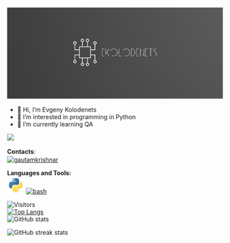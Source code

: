 
![logo](https://github.com/ekolodenets/ekolodenets/blob/main/logo_.jpg)

- 👋 Hi, I’m Evgeny Kolodenets
- 👀 I’m interested in programming in Python
- 🌱 I’m currently learning QA
 
 <a href="https://www.codewars.com/users/Ekolodenets" alt="Ekolodenets"><img src="https://www.codewars.com/users/Ekolodenets/badges/small" /></a>
 
**Contacts**:
<br><a href="https://www.linkedin.com/in/evgeny-kolodenets" target="blank"><img align="center" src="https://raw.githubusercontent.com/rahuldkjain/github-profile-readme-generator/master/src/images/icons/Social/linked-in-alt.svg" alt="gautamkrishnar" height="30" width="40" /></a>

<!-- <details> -->
**Languages and Tools:**
<br><a href="https://www.python.org" target="_blank"><img src="https://raw.githubusercontent.com/devicons/devicon/master/icons/python/python-original.svg" alt="python" width="40" height="40"/></a>
<a href="https://git-scm.com/" target="_blank"> <img src="https://raw.githubusercontent.com/jmnote/z-icons/master/svg/git.svg" alt="bash" width="40" height="40"/></a>
<!-- <a href="https://www.selenium.dev" target="_blank"> <img src="https://raw.githubusercontent.com/detain/svg-logos/780f25886640cef088af994181646db2f6b1a3f8/svg/selenium-logo.svg" alt="selenium" width="40" height="40"/> </a> -->
<!-- <a href="https://postman.com" target="_blank"> <img src="https://www.vectorlogo.zone/logos/getpostman/getpostman-icon.svg" alt="postman" width="40" height="40"/> </a>  -->
<!-- <a href="https://www.postgresql.org" target="_blank"> <img src="https://raw.githubusercontent.com/devicons/devicon/master/icons/postgresql/postgresql-original-wordmark.svg" alt="postgresql" width="40" height="40"/> </a> -->

<!-- </details> -->
<!-- more icons here -> https://github.com/gautamkrishnar/gautamkrishnar/edit/master/README.md -->
<!-- https://github.com/devicons/devicon -->
![Visitors](https://visitor-badge.glitch.me/badge?page_id=ekolodenets.ekolodenets)
<br>[![Top Langs](https://github-readme-stats.vercel.app/api/top-langs/?username=ekolodenets)](https://github.com/anuraghazra/github-readme-stats)
<br>![GitHub stats](https://github-readme-stats.vercel.app/api?username=ekolodenets&show_icons=true)  
<!-- ![GitHub Activity Graph](https://activity-graph.herokuapp.com/graph?username=ekolodenets)   -->
![GitHub streak stats](https://github-readme-streak-stats.herokuapp.com/?user=ekolodenets)  
<!-- ![Profile views](https://gpvc.arturio.dev/ekolodenets)   -->

